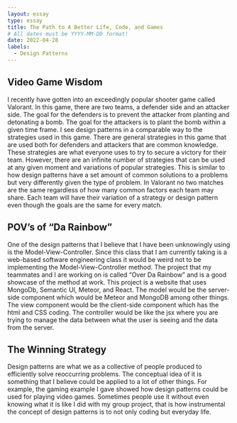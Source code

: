```yaml
---
layout: essay
type: essay
title: The Path to A Better Life, Code, and Games
# All dates must be YYYY-MM-DD format!
date: 2022-04-28
labels:
  - Design Patterns  
---
```


## Video Game Wisdom  
I recently have gotten into an exceedingly popular shooter game called Valorant. In this game, there are two teams, a defender side and an attacker side. The goal for the defenders is to prevent the attacker from planting and detonating a bomb. The goal for the attackers is to plant the bomb within a given time frame. I see design patterns in a comparable way to the strategies used in this game. There are general strategies in this game that are used both for defenders and attackers that are common knowledge. These strategies are what everyone uses to try to secure a victory for their team. However, there are an infinite number of strategies that can be used at any given moment and variations of popular strategies. This is similar to how design patterns have a set amount of common solutions to a problems but very differently given the type of problem. In Valorant no two matches are the same regardless of how many common factors each team may share. Each team will have their variation of a strategy or design pattern even though the goals are the same for every match.  

  
## POV’s of “Da Rainbow” 
One of the design patterns that I believe that I have been unknowingly using is the Model-View-Controller. Since this class that I am currently taking is a web-based software engineering class it would be weird not to be implementing the Model-View-Controller method. The project that my teammates and I are working on is called “Over Da Rainbow” and is a good showcase of the method at work. This project is a website that uses MongoDb, Semantic UI, Meteor, and React. The model would be the server-side component which would be Meteor and MongoDB among other things. The view component would be the client-side component which has the html and CSS coding. The controller would be like the jsx where you are trying to manage the data between what the user is seeing and the data from the server.  

## The Winning Strategy  
Design patterns are what we as a collective of people produced to efficiently solve reoccurring problems. The conceptual idea of it is something that I believe could be applied to a lot of other things. For example, the gaming example I gave showed how design patterns could be used for playing video games. Sometimes people use it without even knowing what it is like I did with my group project, that is how instrumental the concept of design patterns is to not only coding but everyday life. 
